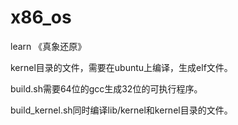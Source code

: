 # x86_os

learn 《真象还原》



kernel目录的文件，需要在ubuntu上编译，生成elf文件。

build.sh需要64位的gcc生成32位的可执行程序。

build_kernel.sh同时编译lib/kernel和kernel目录的文件。